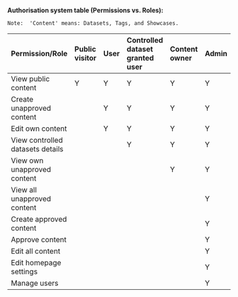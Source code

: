 **Authorisation system table (Permissions vs. Roles):**

`Note: 
'Content' means: Datasets, Tags, and Showcases.`

| Permission/Role                  | Public visitor | User | Controlled dataset granted user | Content owner | Admin |
| :------------------------------- | :------------- | :--- | :------------------------------ | :------------ | :---- |
| View public content              | Y              | Y    | Y                               | Y             | Y     |
| Create unapproved content        |                | Y    | Y                               | Y             | Y     |
| Edit own content                 |                | Y    | Y                               | Y             | Y     |
| View controlled datasets details |                |      | Y                               | Y             | Y     |
| View own unapproved content      |                |      |                                 | Y             | Y     |
| View all unapproved content      |                |      |                                 |               | Y     |
| Create approved content          |                |      |                                 |               | Y     |
| Approve content                  |                |      |                                 |               | Y     |
| Edit all content                 |                |      |                                 |               | Y     |
| Edit homepage settings           |                |      |                                 |               | Y     |
| Manage users                     |                |      |                                 |               | Y     |


